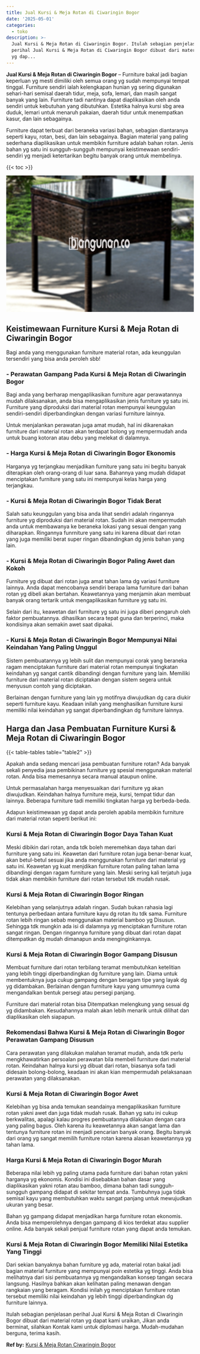 ```yaml
---
title: Jual Kursi & Meja Rotan di Ciwaringin Bogor
date: '2025-05-01'
categories:
  - toko
description: >-
  Jual Kursi & Meja Rotan di Ciwaringin Bogor. Itulah sebagian penjelasan
  perihal Jual Kursi & Meja Rotan di Ciwaringin Bogor dibuat dari material rotan
  yg dap...
---
```


**Jual Kursi & Meja Rotan di Ciwaringin Bogor** – Furniture bakal jadi bagian keperluan yg mesti dimiliki oleh semua orang yg sudah mempunyai tempat tinggal. Furniture sendiri ialah kelengkapan hunian yg sering digunakan sehari-hari semisal daerah tidur, meja, sofa, lemari, dan masih sangat banyak yang lain. Furniture tadi nantinya dapat diaplikasikan oleh anda sendiri untuk kebutuhan yang dibutuhkan. Estetika halnya kursi sbg area duduk, lemari untuk menaruh pakaian, daerah tidur untuk menempatkan kasur, dan lain sebagainya.

Furniture dapat terbuat dari beraneka variasi bahan, sebagian diantaranya seperti kayu, rotan, besi, dan lain sebagainya. Bagian material yang paling sederhana diaplikasikan untuk membikin furniture adalah bahan rotan. Jenis bahan yg satu ini sungguh-sungguh mempunyai keistimewaan sendiri-sendiri yg menjadi ketertarikan begitu banyak orang untuk membelinya.

{{< toc >}}

![Jual Kursi & Meja Rotan di Ciwaringin Bogor](/images/kursi-meja-rotan-murah04.png)

## Keistimewaan Furniture Kursi & Meja Rotan di Ciwaringin Bogor

Bagi anda yang menggunakan furniture material rotan, ada keunggulan tersendiri yang bisa anda peroleh sbb!

### \- Perawatan Gampang Pada Kursi & Meja Rotan di Ciwaringin Bogor

Bagi anda yang berharap mengaplikasikan furniture agar perawatannya mudah dilaksanakan, anda bisa mengaplikasikan jenis furniture yg satu ini. Furniture yang diproduksi dari material rotan mempunyai keunggulan sendiri-sendiri diperbandingkan dengan variasi furniture lainnya.

Untuk menjalankan perawatan juga amat mudah, hal ini dikarenakan furniture dari material rotan akan terdapat bolong yg mempermudah anda untuk buang kotoran atau debu yang melekat di dalamnya.

### \- Harga Kursi & Meja Rotan di Ciwaringin Bogor Ekonomis

Harganya yg terjangkau menjadikan furniture yang satu ini begitu banyak diterapkan oleh orang-orang di luar sana. Bahannya yang mudah didapat menciptakan furniture yang satu ini mempunyai kelas harga yang terjangkau.

### \- Kursi & Meja Rotan di Ciwaringin Bogor Tidak Berat

Salah satu keunggulan yang bisa anda lihat sendiri adalah ringannya furniture yg diproduksi dari material rotan. Sudah ini akan mempermudah anda untuk membawanya ke beraneka lokasi yang sesuai dengan yang diharapkan. Ringannya funrniture yang satu ini karena dibuat dari rotan yang juga memiliki berat super ringan dibandingkan dg jenis bahan yang lain.

### \- Kursi & Meja Rotan di Ciwaringin Bogor Paling Awet dan Kokoh

Furniture yg dibuat dari rotan juga amat tahan lama dg variasi furniture lainnya. Anda dapat mencobanya sendiri berapa lama furniture dari bahan rotan yg dibeli akan bertahan. Keawetannya yang menjamin akan membuat banyak orang tertarik untuk mengaplikasikan furniture yg satu ini.

Selain dari itu, keawetan dari furniture yg satu ini juga diberi pengaruh oleh faktor pembuatannya. dihasilkan secara tepat guna dan terperinci, maka kondisinya akan semakin awet saat dipakai.

### \- Kursi & Meja Rotan di Ciwaringin Bogor Mempunyai Nilai Keindahan Yang Paling Unggul

Sistem pembuatannya yg lebih sulit dan mempunyai corak yang beraneka ragam menciptakan furniture dari material rotan mempunyai tingkatan keindahan yg sangat cantik dibandingi dengan furniture yang lain. Memiliki furniture dari material rotan diciptakan dengan sistem segera untuk menyusun contoh yang diciptakan.

Berlainan dengan furniture yang lain yg motifnya diwujudkan dg cara diukir seperti furniture kayu. Keadaan inilah yang menghasilkan furniture kursi memiliki nilai keindahan yg sangat diperbandingkan dg furniture lainnya.

## Harga dan Jasa Pembuatan Furniture Kursi & Meja Rotan di Ciwaringin Bogor

{{< table-tables table="table2" >}}

Apakah anda sedang mencari jasa pembuatan furniture rotan? Ada banyak sekali penyedia jasa pembikinan furniture yg spesial menggunakan material rotan. Anda bisa memesannya secara manual ataupun online.

Untuk permasalahan harga menyesuaikan dari furniture yg akan diwujudkan. Keindahan halnya furniture meja, kursi, tempat tidur dan lainnya. Beberapa furniture tadi memiliki tingkatan harga yg berbeda-beda.

Adapun keistimewaan yg dapat anda peroleh apabila membikin furniture dari material rotan seperti berikut ini:

### Kursi & Meja Rotan di Ciwaringin Bogor Daya Tahan Kuat

Meski dibikin dari rotan, anda tdk boleh meremehkan daya tahan dari furniture yang satu ini. Keawetan dari furniture rotan juga benar-benar kuat, akan betul-betul sesuai jika anda menggunakan furniture dari material yg satu ini. Keawetan yg kuat menjdikan furniture rotan paling tahan lama dibandingi dengan ragam furniture yang lain. Meski sering kali terjatuh juga tidak akan membikin furniture dari rotan tersebut tdk mudah rusak.

### Kursi & Meja Rotan di Ciwaringin Bogor Ringan

Kelebihan yang selanjutnya adalah ringan. Sudah bukan rahasia lagi tentunya perbedaan antara furniture kayu dg rotan itu tdk sama. Furniture rotan lebih ringan sebab menggunakan material bamboo yg Disusun. Sehingga tdk mungkin ada isi di dalamnya yg menciptakan furniture rotan sangat ringan. Dengan ringannya furniture yang dibuat dari rotan dapat ditempatkan dg mudah dimanapun anda menginginkannya.

### Kursi & Meja Rotan di Ciwaringin Bogor Gampang Disusun

Membuat furniture dari rotan terbilang teramat membutuhkan ketelitian yang lebih tinggi diperbandingkan dg furniture yang lain. Diama untuk membentuknya juga cukup gampang dengan beragam tipe yang layak dg yg didambakan. Berlainan dengan furniture kayu yang umumnya cuma mengandalkan bentuk persegi atau persegi panjang.

Furniture dari material rotan bisa Ditempatkan melengkung yang sesuai dg yg didambakan. Kesudahannya malah akan lebih menarik untuk dilihat dan diaplikasikan oleh siapapun.

### Rekomendasi Bahwa Kursi & Meja Rotan di Ciwaringin Bogor Perawatan Gampang Disusun

Cara perawatan yang dilakukan malahan teramat mudah, anda tdk perlu mengkhawatirkan persoalan perawatan bila membeli furniture dari material rotan. Keindahan halnya kursi yg dibuat dari rotan, biasanya sofa tadi didesain bolong-bolong, keadaan ini akan kian mempermudah pelaksanaan perawatan yang dilaksanakan.

### Kursi & Meja Rotan di Ciwaringin Bogor Awet

Kelebihan yg bisa anda temukan seandainya mengaplikasikan furniture rotan yakni awet dan juga tidak mudah rusak. Bahan yg satu ini cukup berkwalitas, apalagi kalau progres pembuatannya dilakukan dengan cara yang paling bagus. Oleh karena itu keawetannya akan sangat lama dan tentunya furniture rotan ini menjadi pencarian banyak orang. Begitu banyak dari orang yg sangat memilih furniture rotan karena alasan keawetannya yg tahan lama.

### Harga Kursi & Meja Rotan di Ciwaringin Bogor Murah

Beberapa nilai lebih yg paling utama pada furniture dari bahan rotan yakni harganya yg ekonomis. Kondisi ini disebabkan bahan dasar yang diaplikasikan yakni rotan atau bamboo, dimana bahan tadi sungguh-sungguh gampang didapat di sekitar tempat anda. Tumbuhnya juga tidak semisal kayu yang membutuhkan waktu sangat panjang untuk mewujudkan ukuran yang besar.

Bahan yg gampang didapat menjadikan harga furniture rotan ekonomis. Anda bisa memperolehnya dengan gampang di kios terdekat atau supplier online. Ada banyak sekali penjual furniture rotan yang dapat anda temukan.

### Kursi & Meja Rotan di Ciwaringin Bogor Memiliki Nilai Estetika Yang Tinggi

Dari sekian banyaknya bahan furniture yg ada, material rotan bakal jadi bagian material furniture yang mempunyai poin estetika yg tinggi. Anda bisa melihatnya dari sisi pembuatannya yg mengandalkan konsep tangan secara langsung. Hasilnya bahkan akan kelihatan paling menawan dengan rangkaian yang beragam. Kondisi inilah yg menciptakan furniture rotan tersebut memiliki nilai keindahan yg lebih tinggi diperbandingkan dg furniture lainnya.

Itulah sebagian penjelasan perihal Jual Kursi & Meja Rotan di Ciwaringin Bogor dibuat dari material rotan yg dapat kami uraikan, Jikan anda berminat, silahkan Kontak kami untuk diplomasi harga. Mudah-mudahan berguna, terima kasih.

**Ref by:** [Kursi & Meja Rotan Ciwaringin Bogor](https://id.wikipedia.org/wiki/Kursi)
